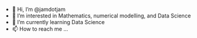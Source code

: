 - 👋 Hi, I’m @jamdotjam
- 👀 I’m interested in Mathematics, numerical modelling, and Data Science 
- 🌱 I’m currently learning Data Science
- 📫 How to reach me ...


